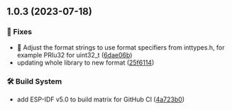 ## 1.0.3 (2023-07-18)


### 🐛 Fixes

* :rotating_light: Adjust the format strings to use format specifiers from inttypes.h, for example PRIu32 for uint32_t ([6dae06b](https://github.com/NightSkySK/esp-double-reset/commit/6dae06b81b5fec36f7e83b5e8f52f07d32837863))
* updating whole library to new format ([25f6114](https://github.com/NightSkySK/esp-double-reset/commit/25f61142298f9eb8c819bad2df10497275ae417c))


### 🛠 Build System

* add ESP-IDF v5.0 to build matrix for GitHub CI ([4a723b0](https://github.com/NightSkySK/esp-double-reset/commit/4a723b0cbbea6e2218bfec7400271305862c47f4))

